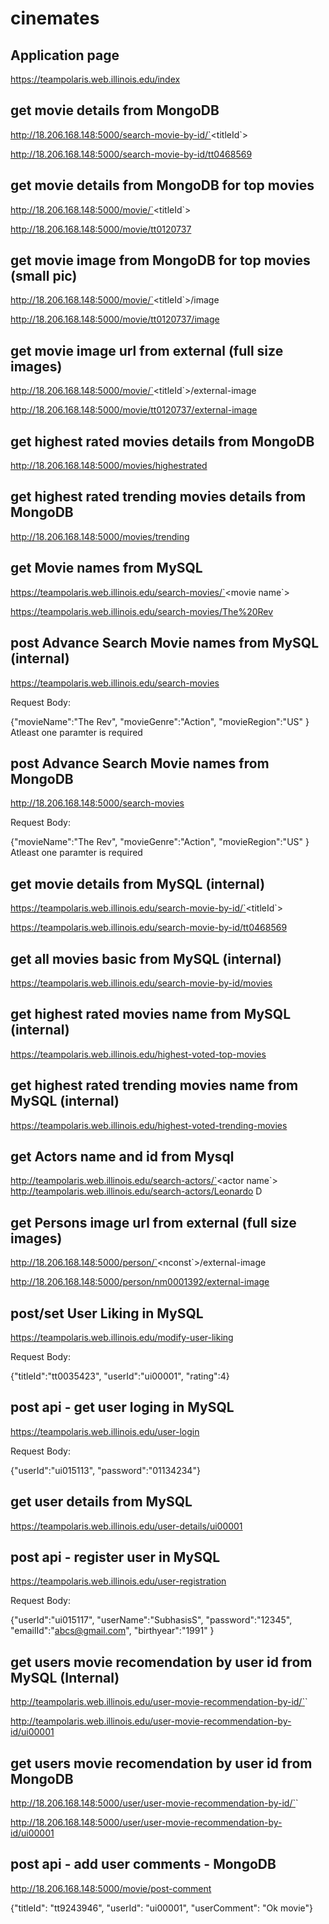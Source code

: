 # cinemates

## Application page

https://teampolaris.web.illinois.edu/index


## get movie details from MongoDB

http://18.206.168.148:5000/search-movie-by-id/`<titleId`>

http://18.206.168.148:5000/search-movie-by-id/tt0468569


## get movie details from MongoDB for top movies

http://18.206.168.148:5000/movie/`<titleId`>

http://18.206.168.148:5000/movie/tt0120737


## get movie image from MongoDB for top movies (small pic)

http://18.206.168.148:5000/movie/`<titleId`>/image

http://18.206.168.148:5000/movie/tt0120737/image


## get movie image url from external (full size images)

http://18.206.168.148:5000/movie/`<titleId`>/external-image

http://18.206.168.148:5000/movie/tt0120737/external-image


## get highest rated movies details from MongoDB

http://18.206.168.148:5000/movies/highestrated


## get highest rated trending movies details from MongoDB

http://18.206.168.148:5000/movies/trending


## get Movie names from MySQL

https://teampolaris.web.illinois.edu/search-movies/`<movie name`>

https://teampolaris.web.illinois.edu/search-movies/The%20Rev


## post Advance Search Movie names from MySQL  (internal)

https://teampolaris.web.illinois.edu/search-movies

Request Body:

{"movieName":"The Rev",
"movieGenre":"Action",
"movieRegion":"US"
}
Atleast one paramter is required


## post Advance Search Movie names from MongoDB

http://18.206.168.148:5000/search-movies

Request Body:

{"movieName":"The Rev",
"movieGenre":"Action",
"movieRegion":"US"
}
Atleast one paramter is required


## get movie details from MySQL (internal)

https://teampolaris.web.illinois.edu/search-movie-by-id/`<titleId`>

https://teampolaris.web.illinois.edu/search-movie-by-id/tt0468569


## get all movies basic from MySQL (internal)

https://teampolaris.web.illinois.edu/search-movie-by-id/movies



## get highest rated movies name from MySQL (internal)

https://teampolaris.web.illinois.edu/highest-voted-top-movies


## get highest rated trending movies name from MySQL (internal)

https://teampolaris.web.illinois.edu/highest-voted-trending-movies


## get Actors name and id from  Mysql
http://teampolaris.web.illinois.edu/search-actors/`<actor name`>
http://teampolaris.web.illinois.edu/search-actors/Leonardo D


## get Persons image url from external (full size images)

http://18.206.168.148:5000/person/`<nconst`>/external-image

http://18.206.168.148:5000/person/nm0001392/external-image


## post/set User Liking in MySQL

https://teampolaris.web.illinois.edu/modify-user-liking

Request Body:

{"titleId":"tt0035423",
"userId":"ui00001",
"rating":4}


## post api - get user loging in MySQL

https://teampolaris.web.illinois.edu/user-login

Request Body:

{"userId":"ui015113",
"password":"01134234"}


## get user details from MySQL

https://teampolaris.web.illinois.edu/user-details/ui00001


## post api - register user in MySQL

https://teampolaris.web.illinois.edu/user-registration

Request Body:

{"userId":"ui015117",
"userName":"SubhasisS",
"password":"12345",
"emailId":"abcs@gmail.com",
"birthyear":"1991"
}


## get users movie recomendation by user id from MySQL (Internal)

http://teampolaris.web.illinois.edu/user-movie-recommendation-by-id/`<user id>`

http://teampolaris.web.illinois.edu/user-movie-recommendation-by-id/ui00001


## get users movie recomendation by user id from MongoDB

http://18.206.168.148:5000/user/user-movie-recommendation-by-id/`<user id>`

http://18.206.168.148:5000/user/user-movie-recommendation-by-id/ui00001


## post api - add user comments - MongoDB

http://18.206.168.148:5000/movie/post-comment

{"titleId": "tt9243946",
"userId": "ui00001",
"userComment": "Ok movie"}

